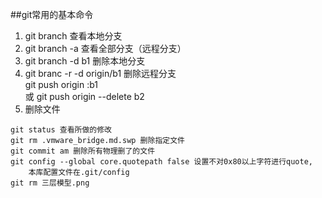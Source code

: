##git常用的基本命令
1. git branch 查看本地分支
2. git branch -a 查看全部分支（远程分支）
3. git branch -d b1 删除本地分支
4. git branc -r -d origin/b1 删除远程分支  
git push origin :b1  
或 git push origin --delete b2
5. 删除文件
```
git status 查看所做的修改
git rm .vmware_bridge.md.swp 删除指定文件
git commit am 删除所有物理删了的文件
git config --global core.quotepath false 设置不对0x80以上字符进行quote,
    本库配置文件在.git/config
git rm 三层模型.png
```

